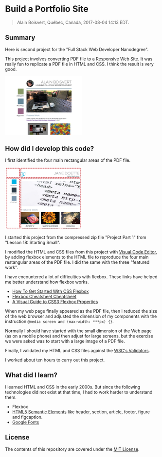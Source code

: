 # Build a Portfolio Site
> Alain Boisvert, Québec, Canada, 2017-08-04 14:13 EDT.<br>

## Summary

Here is second project for the "Full Stack Web Developer Nanodegree".

This project involves converting PDF file to a Responsive Web Site. It was really fun to replicate a PDF file in HTML and CSS. I think the result is very good.

<img src="img/screen1.png" width=50%>

## How did I develop this code?

I first identified the four main rectangular areas of the PDF file.

<img src="img/screen2.png" width=50%>

I started this project from the compressed zip file "Project Part 1" from "Lesson 18: Starting Small".

I modified the HTML and CSS files from this project with [Visual Code Editor](https://code.visualstudio.com/),
by adding flexbox elements to the HTML file to reproduce the four main restangular areas
of the PDF file. I did the same with the three "featured work".

I have encountered a lot of difficulties with flexbox. 
These links have helped me better understand how flexbox works.
- [How To Get Started With CSS Flexbox](https://paulund.co.uk/css-flexbox)
- [Flexbox Cheatsheet Cheatsheet](http://jonibologna.com/content/images/flexboxsheet.pdf)
- [A Visual Guide to CSS3 Flexbox Properties](https://scotch.io/tutorials/a-visual-guide-to-css3-flexbox-properties)

When my web page finally appeared as the PDF file, then I reduced the size of the web browser and adjusted the dimension of my components with the instruction `@media screen and (max-width: ***px) {}`.

Normally I should have started with the small dimension of the Web page (as on a mobile phone) and then adjust for large screens, but the exercise we were asked was to start with a large image of a PDF file.

Finally, I validated my HTML and CSS files against the [W3C's Validators](https://validator.w3.org/).

I worked about ten hours to carry out this project.

## What did I learn?

I learned HTML and CSS in the early 2000s. But since the following technologies did not exist at that time, I had to work harder to understand them.

- Flexbox
- [HTML5 Semantic Elements](https://www.w3schools.com/html/html5_semantic_elements.asp) like header, section, article, footer, figure and figcaption.
- [Google Fonts](https://fonts.google.com)

## License

The contents of this repository are covered under the [MIT License](LICENSE).

